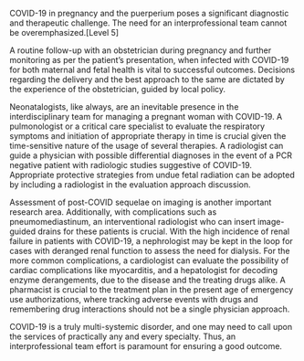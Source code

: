 COVID-19 in pregnancy and the puerperium poses a significant diagnostic and therapeutic challenge. The need for an interprofessional team cannot be overemphasized.[Level 5]

A routine follow-up with an obstetrician during pregnancy and further monitoring as per the patient’s presentation, when infected with COVID-19 for both maternal and fetal health is vital to successful outcomes. Decisions regarding the delivery and the best approach to the same are dictated by the experience of the obstetrician, guided by local policy.

Neonatalogists, like always, are an inevitable presence in the interdisciplinary team for managing a pregnant woman with COVID-19. A pulmonologist or a critical care specialist to evaluate the respiratory symptoms and initiation of appropriate therapy in time is crucial given the time-sensitive nature of the usage of several therapies. A radiologist can guide a physician with possible differential diagnoses in the event of a PCR negative patient with radiologic studies suggestive of COVID-19. Appropriate protective strategies from undue fetal radiation can be adopted by including a radiologist in the evaluation approach discussion.

Assessment of post-COVID sequelae on imaging is another important research area. Additionally, with complications such as pneumomediastinum, an interventional radiologist who can insert image-guided drains for these patients is crucial. With the high incidence of renal failure in patients with COVID-19, a nephrologist may be kept in the loop for cases with deranged renal function to assess the need for dialysis. For the more common complications, a cardiologist can evaluate the possibility of cardiac complications like myocarditis, and a hepatologist for decoding enzyme derangements, due to the disease and the treating drugs alike. A pharmacist is crucial to the treatment plan in the present age of emergency use authorizations, where tracking adverse events with drugs and remembering drug interactions should not be a single physician approach.

COVID-19 is a truly multi-systemic disorder, and one may need to call upon the services of practically any and every specialty. Thus, an interprofessional team effort is paramount for ensuring a good outcome.